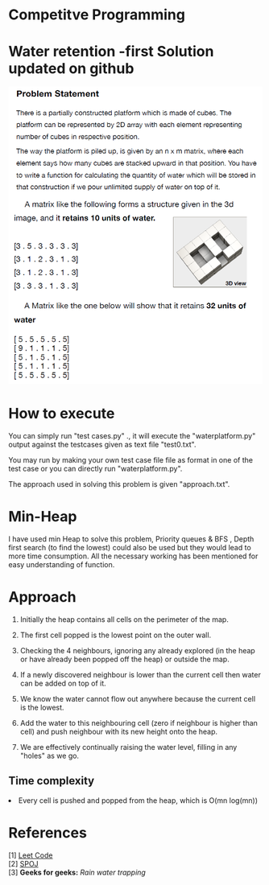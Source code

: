 # Competitve Programming
# Water retention -first Solution updated on github
<p align="center">
    <img src="https://github.com/vasantvohra/Competitive-Programming/blob/master/Water%20retention/problem%20statement.png?raw=true" alt="Questions"/>
</p>
<h1>How to execute </h1>

You can simply run "test cases.py" .,
it will execute the "waterplatform.py" output against the testcases given as text file "test0.txt".

You may run by making your own test case file file as format in one of the test case
or you can directly run  "waterplatform.py".

The approach used in solving this problem is given "approach.txt".

<h1>Min-Heap</h1>

I have used min Heap to solve this problem,
Priority queues & BFS , Depth first search (to find the lowest) could also be used but they would lead to more time consumption.
All the necessary working has been mentioned for easy understanding of function.
<h1>
Approach</h1>

1. Initially the heap contains all cells on the perimeter of the map.

2. The first cell popped is the lowest point on the outer wall.

3. Checking the 4 neighbours, ignoring any already explored (in the heap or have already been popped off the heap) or outside the map.

4. If a newly discovered neighbour is lower than the current cell then water can be added on top of it.

5. We know the water cannot flow out anywhere because the current cell is the lowest.

6. Add the water to this neighbouring cell (zero if neighbour is higher than cell) and push neighbour  with its new height onto the heap.

7. We are effectively continually raising the water level, filling in any "holes" as we go.

<h2>Time complexity</h2>
<li>Every cell is pushed and popped from the heap, which is O(mn log(mn))

<h1>References</h1>
[1] <a href=https://leetcode.com/problems/trapping-rain-water/solution/> Leet Code </a> <br>
[2] <a href=https://www.spoj.com/problems/WATER/> SPOJ </a> <br>
[3] <b>Geeks for geeks:</b><i> Rain water trapping </i><br>




